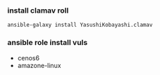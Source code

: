 
### install clamav roll
`ansible-galaxy install YasushiKobayashi.clamav`

### ansible role install vuls
- cenos6
- amazone-linux
